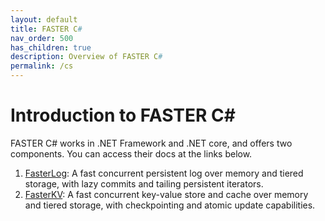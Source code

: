 ```yaml
---
layout: default
title: FASTER C#
nav_order: 500
has_children: true
description: Overview of FASTER C#
permalink: /cs
---
```


Introduction to FASTER C#
=========================

FASTER C# works in .NET Framework and .NET core, and offers two components. You can access their docs at the links below.

1. [FasterLog](FasterLog.md): A fast concurrent persistent log over memory and tiered storage, with lazy commits and tailing persistent iterators.
2. [FasterKV](FasterKV.md): A fast concurrent key-value store and cache over memory and tiered storage, with checkpointing and atomic 
update capabilities.

